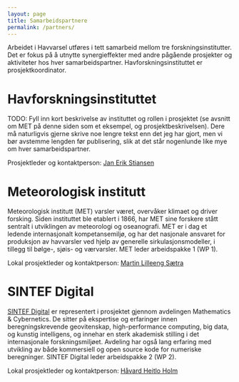 ```yaml
---
layout: page
title: Samarbeidspartnere
permalink: /partners/
---
```


Arbeidet i Havvarsel utføres i tett samarbeid mellom tre forskningsinstitutter. Det er fokus på å utnytte synergieffekter med andre pågående prosjekter og aktiviteter hos hver samarbeidspartner. Havforskningsinstituttet er prosjektkoordinator.

# Havforskningsinstituttet
TODO: Fyll inn kort beskrivelse av instituttet og rollen i prosjektet (se avsnitt om MET på denne siden som et eksempel, og prosjektbeskrivelsen). Dere må naturligvis gjerne skrive noe lengre tekst enn det jeg har gjort, men vi bør avstemme lengden før publisering, slik at det står nogenlunde like mye om hver samarbeidspartner.

Prosjektleder og kontaktperson: [Jan Erik Stiansen](https://www.hi.no/hi/om-oss/ansatte/jan-erik-stiansen)

# Meteorologisk institutt
Meteorologisk institutt (MET) varsler været, overvåker klimaet og driver forsking. Siden instituttet ble etablert i 1866, har MET sine forskere stått sentralt i utviklingen av meteorologi og oseanografi. MET er i dag et ledende internasjonalt kompetansemiljø, og har det nasjonale ansvaret for produksjon av havvarsler ved hjelp av generelle sirkulasjonsmodeller, i tillegg til bølge-, sjøis- og værvarsler. MET leder arbeidspakke 1 (WP 1).

Lokal prosjektleder og kontaktperson: [Martin Lilleeng Sætra](https://www.met.no/ansatte/martin-lilleeng-saetra)

# SINTEF Digital
[SINTEF Digital](https://www.sintef.no/digital/) er representert i prosjektet gjennom avdelingen Mathematics & Cybernetics. De sitter på ekspertise og erfaringer innen beregningskrevende geovitenskap, high-performance computing, big data, og kunstig intelligens, og innehar en sterk akademisk stilling i det internasjonale forskningsmiljøet. Avdeling har også lang erfaring med utvikling av både kommersiell og open source kode for numeriske beregninger. SINTEF Digital leder arbeidspakke 2 (WP 2).

[//]: # (SINTEF DIGITAL is a research division in SINTEF with 400 employees and is here represented by the Department of Mathematics and Cybernetics. They have relevant expertise and experience within computational geoscience and engineering, HPC, big data, and artificial intelligence, and have a strong academic standing in the international community. The department has long experience with developing commercial and open-source numerical simulation code.)

Lokal prosjektleder og kontaktperson: [Håvard Heitlo Holm](https://www.sintef.no/alle-ansatte/ansatt/?empid=5205)
